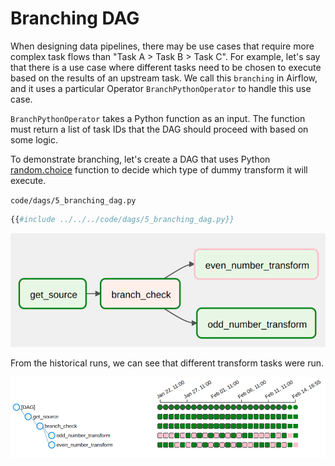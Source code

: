 # Branching DAG

When designing data pipelines, there may be use cases that require more complex task flows than "Task A > Task B > Task C". For example, let's say that there is a use case where different tasks need to be chosen to execute based on the results of an upstream task. We call this `branching` in Airflow, and it uses a particular Operator `BranchPythonOperator` to handle this use case.

`BranchPythonOperator` takes a Python function as an input. The function must return a list of task IDs that the DAG should proceed with based on some logic.

To demonstrate branching, let's create a DAG that uses Python [random.choice](https://docs.python.org/3/library/random.html#random.choice) function to decide which type of dummy transform it will execute.

`code/dags/5_branching_dag.py`

```python
{{#include ../../../code/dags/5_branching_dag.py}}
```

![branching dag](airflow-branching-dag.png)

From the historical runs, we can see that different transform tasks were run.

![branching dag runs](airflow-branching-dag-results.png)
